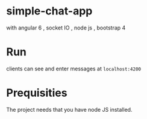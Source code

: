 # simple-chat-app
with angular 6 , socket IO , node js , bootstrap 4

# Run
clients can see and enter messages at `localhost:4200`

# Prequisities
The project needs that you have node JS installed.
